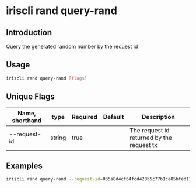 # iriscli rand query-rand

## Introduction

Query the generated random number by the request id

## Usage

```bash
iriscli rand query-rand [flags]
```

## Unique Flags

| Name, shorthand     | type   | Required | Default | Description                               |
| --------------------| ------ | -------- | ------- | ----------------------------------------- |
| --request-id        | string | true     |         | The request id returned by the request tx |

## Examples

```bash
iriscli rand query-rand --request-id=035a8d4cf64fcd428b5c77b1ca85bfed172d3787be9bdf0887bbe8bbeec3932c
```

